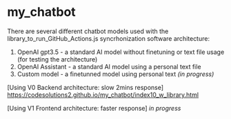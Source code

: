 # my_chatbot

There are several different chatbot models used with the library_to_run_GitHub_Actions.js syncrhonization software architecture: 
1. OpenAI gpt3.5 - a standard AI model without finetuning or text file usage (for testing the architecture)
2. OpenAI Assistant - a standard AI model using a personal text file
3. Custom model - a finetunned model using personal text *(in progress)*

[Using V0 Backend architecture: slow 2mins response] https://codesolutions2.github.io/my_chatbot/index10_w_library.html

[Using V1 Frontend architecture: faster response] *in progress*
